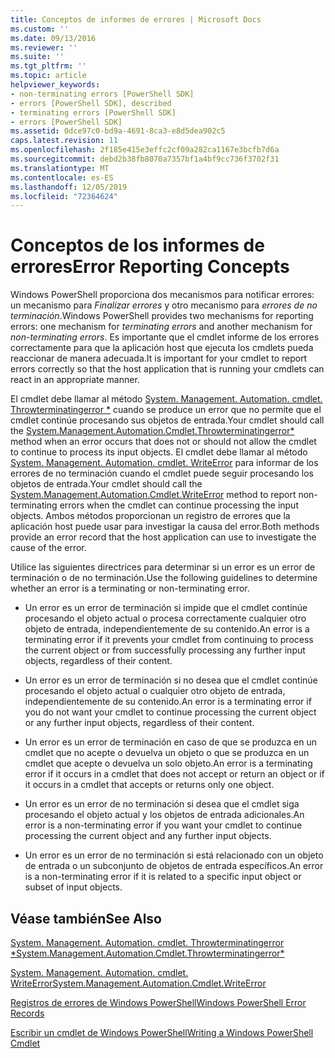 ```yaml
---
title: Conceptos de informes de errores | Microsoft Docs
ms.custom: ''
ms.date: 09/13/2016
ms.reviewer: ''
ms.suite: ''
ms.tgt_pltfrm: ''
ms.topic: article
helpviewer_keywords:
- non-terminating errors [PowerShell SDK]
- errors [PowerShell SDK], described
- terminating errors [PowerShell SDK]
- errors [PowerShell SDK]
ms.assetid: 0dce97c0-bd9a-4691-8ca3-e8d5dea902c5
caps.latest.revision: 11
ms.openlocfilehash: 2f185e415e3effc2cf09a282ca1167e3bcfb7d6a
ms.sourcegitcommit: debd2b38fb8070a7357bf1a4bf9cc736f3702f31
ms.translationtype: MT
ms.contentlocale: es-ES
ms.lasthandoff: 12/05/2019
ms.locfileid: "72364624"
---
```

# <a name="error-reporting-concepts"></a><span data-ttu-id="a84f2-102">Conceptos de los informes de errores</span><span class="sxs-lookup"><span data-stu-id="a84f2-102">Error Reporting Concepts</span></span>

<span data-ttu-id="a84f2-103">Windows PowerShell proporciona dos mecanismos para notificar errores: un mecanismo para *Finalizar errores* y otro mecanismo para *errores de no terminación*.</span><span class="sxs-lookup"><span data-stu-id="a84f2-103">Windows PowerShell provides two mechanisms for reporting errors: one mechanism for *terminating errors* and another mechanism for *non-terminating errors*.</span></span> <span data-ttu-id="a84f2-104">Es importante que el cmdlet informe de los errores correctamente para que la aplicación host que ejecuta los cmdlets pueda reaccionar de manera adecuada.</span><span class="sxs-lookup"><span data-stu-id="a84f2-104">It is important for your cmdlet to report errors correctly so that the host application that is running your cmdlets can react in an appropriate manner.</span></span>

<span data-ttu-id="a84f2-105">El cmdlet debe llamar al método [System. Management. Automation. cmdlet. Throwterminatingerror \*](/dotnet/api/System.Management.Automation.Cmdlet.ThrowTerminatingError) cuando se produce un error que no permite que el cmdlet continúe procesando sus objetos de entrada.</span><span class="sxs-lookup"><span data-stu-id="a84f2-105">Your cmdlet should call the [System.Management.Automation.Cmdlet.Throwterminatingerror\*](/dotnet/api/System.Management.Automation.Cmdlet.ThrowTerminatingError) method when an error occurs that does not or should not allow the cmdlet to continue to process its input objects.</span></span> <span data-ttu-id="a84f2-106">El cmdlet debe llamar al método [System. Management. Automation. cmdlet. WriteError](/dotnet/api/System.Management.Automation.Cmdlet.WriteError) para informar de los errores de no terminación cuando el cmdlet puede seguir procesando los objetos de entrada.</span><span class="sxs-lookup"><span data-stu-id="a84f2-106">Your cmdlet should call the [System.Management.Automation.Cmdlet.WriteError](/dotnet/api/System.Management.Automation.Cmdlet.WriteError) method to report non-terminating errors when the cmdlet can continue processing the input objects.</span></span> <span data-ttu-id="a84f2-107">Ambos métodos proporcionan un registro de errores que la aplicación host puede usar para investigar la causa del error.</span><span class="sxs-lookup"><span data-stu-id="a84f2-107">Both methods provide an error record that the host application can use to investigate the cause of the error.</span></span>

<span data-ttu-id="a84f2-108">Utilice las siguientes directrices para determinar si un error es un error de terminación o de no terminación.</span><span class="sxs-lookup"><span data-stu-id="a84f2-108">Use the following guidelines to determine whether an error is a terminating or non-terminating error.</span></span>

- <span data-ttu-id="a84f2-109">Un error es un error de terminación si impide que el cmdlet continúe procesando el objeto actual o procesa correctamente cualquier otro objeto de entrada, independientemente de su contenido.</span><span class="sxs-lookup"><span data-stu-id="a84f2-109">An error is a terminating error if it prevents your cmdlet from continuing to process the current object or from successfully processing any further input objects, regardless of their content.</span></span>

- <span data-ttu-id="a84f2-110">Un error es un error de terminación si no desea que el cmdlet continúe procesando el objeto actual o cualquier otro objeto de entrada, independientemente de su contenido.</span><span class="sxs-lookup"><span data-stu-id="a84f2-110">An error is a terminating error if you do not want your cmdlet to continue processing the current object or any further input objects, regardless of their content.</span></span>

- <span data-ttu-id="a84f2-111">Un error es un error de terminación en caso de que se produzca en un cmdlet que no acepte o devuelva un objeto o que se produzca en un cmdlet que acepte o devuelva un solo objeto.</span><span class="sxs-lookup"><span data-stu-id="a84f2-111">An error is a terminating error if it occurs in a cmdlet that does not accept or return an object or if it occurs in a cmdlet that accepts or returns only one object.</span></span>

- <span data-ttu-id="a84f2-112">Un error es un error de no terminación si desea que el cmdlet siga procesando el objeto actual y los objetos de entrada adicionales.</span><span class="sxs-lookup"><span data-stu-id="a84f2-112">An error is a non-terminating error if you want your cmdlet to continue processing the current object and any further input objects.</span></span>

- <span data-ttu-id="a84f2-113">Un error es un error de no terminación si está relacionado con un objeto de entrada o un subconjunto de objetos de entrada específicos.</span><span class="sxs-lookup"><span data-stu-id="a84f2-113">An error is a non-terminating error if it is related to a specific input object or subset of input objects.</span></span>

## <a name="see-also"></a><span data-ttu-id="a84f2-114">Véase también</span><span class="sxs-lookup"><span data-stu-id="a84f2-114">See Also</span></span>

[<span data-ttu-id="a84f2-115">System. Management. Automation. cmdlet. Throwterminatingerror \*</span><span class="sxs-lookup"><span data-stu-id="a84f2-115">System.Management.Automation.Cmdlet.Throwterminatingerror\*</span></span>](/dotnet/api/System.Management.Automation.Cmdlet.ThrowTerminatingError)

[<span data-ttu-id="a84f2-116">System. Management. Automation. cmdlet. WriteError</span><span class="sxs-lookup"><span data-stu-id="a84f2-116">System.Management.Automation.Cmdlet.WriteError</span></span>](/dotnet/api/System.Management.Automation.Cmdlet.WriteError)

[<span data-ttu-id="a84f2-117">Registros de errores de Windows PowerShell</span><span class="sxs-lookup"><span data-stu-id="a84f2-117">Windows PowerShell Error Records</span></span>](./windows-powershell-error-records.md)

[<span data-ttu-id="a84f2-118">Escribir un cmdlet de Windows PowerShell</span><span class="sxs-lookup"><span data-stu-id="a84f2-118">Writing a Windows PowerShell Cmdlet</span></span>](./writing-a-windows-powershell-cmdlet.md)
